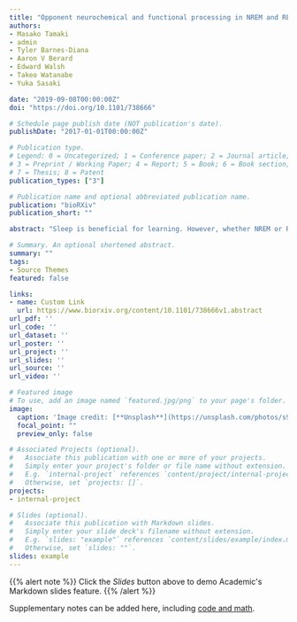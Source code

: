 ```yaml
---
title: "Opponent neurochemical and functional processing in NREM and REM sleep in visual learning"
authors:
- Masako Tamaki
- admin
- Tyler Barnes-Diana
- Aaron V Berard
- Edward Walsh
- Takeo Watanabe
- Yuka Sasaki

date: "2019-09-08T00:00:00Z"
doi: "https://doi.org/10.1101/738666"

# Schedule page publish date (NOT publication's date).
publishDate: "2017-01-01T00:00:00Z"

# Publication type.
# Legend: 0 = Uncategorized; 1 = Conference paper; 2 = Journal article;
# 3 = Preprint / Working Paper; 4 = Report; 5 = Book; 6 = Book section;
# 7 = Thesis; 8 = Patent
publication_types: ["3"]

# Publication name and optional abbreviated publication name.
publication: "bioRXiv"
publication_short: ""

abstract: "Sleep is beneficial for learning. However, whether NREM or REM sleep facilitates learning, whether the learning facilitation results from plasticity increases or stabilization and whether the facilitation results from learning-specific processing are all controversial. Here, after training on a visual task we measured the excitatory and inhibitory neurochemical (E/I) balance, an index of plasticity in human visual areas, for the first time, while subjects slept. Off-line performance gains of presleep learning were associated with the E/I balance increase during NREM sleep, which also occurred without presleep training. In contrast, increased stabilization was associated with decreased E/I balance during REM sleep only after presleep training. These indicate that the above-mentioned issues are not matters of controversy but reflect opposite neurochemical processing for different roles in learning during different sleep stages: NREM sleep increases plasticity leading to performance gains independently of learning, while REM sleep decreases plasticity to stabilize learning in a learning-specific manner."

# Summary. An optional shortened abstract.
summary: ""
tags:
- Source Themes
featured: false

links:
- name: Custom Link
  url: https://www.biorxiv.org/content/10.1101/738666v1.abstract
url_pdf: ''
url_code: ''
url_dataset: ''
url_poster: ''
url_project: ''
url_slides: ''
url_source: ''
url_video: ''

# Featured image
# To use, add an image named `featured.jpg/png` to your page's folder. 
image:
  caption: 'Image credit: [**Unsplash**](https://unsplash.com/photos/s9CC2SKySJM)'
  focal_point: ""
  preview_only: false

# Associated Projects (optional).
#   Associate this publication with one or more of your projects.
#   Simply enter your project's folder or file name without extension.
#   E.g. `internal-project` references `content/project/internal-project/index.md`.
#   Otherwise, set `projects: []`.
projects:
- internal-project

# Slides (optional).
#   Associate this publication with Markdown slides.
#   Simply enter your slide deck's filename without extension.
#   E.g. `slides: "example"` references `content/slides/example/index.md`.
#   Otherwise, set `slides: ""`.
slides: example
---
```


{{% alert note %}}
Click the *Slides* button above to demo Academic's Markdown slides feature.
{{% /alert %}}

Supplementary notes can be added here, including [code and math](https://sourcethemes.com/academic/docs/writing-markdown-latex/).
